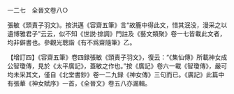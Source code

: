 一二七　全晉文卷八○

張敏《頭責子羽文》。按洪邁《容齋五筆》言“故簏中得此文，惜其泯没，漫采之以遺博雅君子”云云，似不知《世説·排調》門註及《藝文類聚》卷一七皆載此文者，均非僻書也。參觀光聰諧《有不爲齋隨筆》乙。

【增訂四】《容齋五筆》卷四録張敏《頭責子羽文》，復云：“《集仙傳》所載神女成公智瓊傳，見於《太平廣記》，蓋敏之作也。”按《廣記》卷六一載《智瓊傳》，嚴可均未采其文，僅自《北堂書鈔》卷一二九録《神女傳》三句而已。《廣記》此篇中有張華《神女賦序》一首，《全晉文》卷五八亦漏輯。